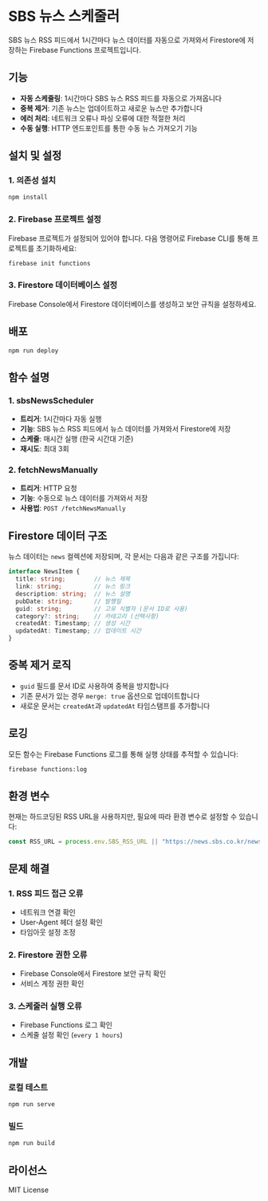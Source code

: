 # SBS 뉴스 스케줄러

SBS 뉴스 RSS 피드에서 1시간마다 뉴스 데이터를 자동으로 가져와서 Firestore에 저장하는 Firebase Functions 프로젝트입니다.

## 기능

- **자동 스케줄링**: 1시간마다 SBS 뉴스 RSS 피드를 자동으로 가져옵니다
- **중복 제거**: 기존 뉴스는 업데이트하고 새로운 뉴스만 추가합니다
- **에러 처리**: 네트워크 오류나 파싱 오류에 대한 적절한 처리
- **수동 실행**: HTTP 엔드포인트를 통한 수동 뉴스 가져오기 기능

## 설치 및 설정

### 1. 의존성 설치
```bash
npm install
```

### 2. Firebase 프로젝트 설정
Firebase 프로젝트가 설정되어 있어야 합니다. 다음 명령어로 Firebase CLI를 통해 프로젝트를 초기화하세요:

```bash
firebase init functions
```

### 3. Firestore 데이터베이스 설정
Firebase Console에서 Firestore 데이터베이스를 생성하고 보안 규칙을 설정하세요.

## 배포

```bash
npm run deploy
```

## 함수 설명

### 1. sbsNewsScheduler
- **트리거**: 1시간마다 자동 실행
- **기능**: SBS 뉴스 RSS 피드에서 뉴스 데이터를 가져와서 Firestore에 저장
- **스케줄**: 매시간 실행 (한국 시간대 기준)
- **재시도**: 최대 3회

### 2. fetchNewsManually
- **트리거**: HTTP 요청
- **기능**: 수동으로 뉴스 데이터를 가져와서 저장
- **사용법**: `POST /fetchNewsManually`

## Firestore 데이터 구조

뉴스 데이터는 `news` 컬렉션에 저장되며, 각 문서는 다음과 같은 구조를 가집니다:

```typescript
interface NewsItem {
  title: string;        // 뉴스 제목
  link: string;         // 뉴스 링크
  description: string;  // 뉴스 설명
  pubDate: string;      // 발행일
  guid: string;         // 고유 식별자 (문서 ID로 사용)
  category?: string;    // 카테고리 (선택사항)
  createdAt: Timestamp; // 생성 시간
  updatedAt: Timestamp; // 업데이트 시간
}
```

## 중복 제거 로직

- `guid` 필드를 문서 ID로 사용하여 중복을 방지합니다
- 기존 문서가 있는 경우 `merge: true` 옵션으로 업데이트합니다
- 새로운 문서는 `createdAt`과 `updatedAt` 타임스탬프를 추가합니다

## 로깅

모든 함수는 Firebase Functions 로그를 통해 실행 상태를 추적할 수 있습니다:

```bash
firebase functions:log
```

## 환경 변수

현재는 하드코딩된 RSS URL을 사용하지만, 필요에 따라 환경 변수로 설정할 수 있습니다:

```typescript
const RSS_URL = process.env.SBS_RSS_URL || "https://news.sbs.co.kr/news/newsflashRssFeed.do?plink=RSSREADER";
```

## 문제 해결

### 1. RSS 피드 접근 오류
- 네트워크 연결 확인
- User-Agent 헤더 설정 확인
- 타임아웃 설정 조정

### 2. Firestore 권한 오류
- Firebase Console에서 Firestore 보안 규칙 확인
- 서비스 계정 권한 확인

### 3. 스케줄러 실행 오류
- Firebase Functions 로그 확인
- 스케줄 설정 확인 (`every 1 hours`)

## 개발

### 로컬 테스트
```bash
npm run serve
```

### 빌드
```bash
npm run build
```

## 라이선스

MIT License 